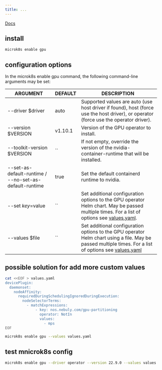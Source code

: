```yaml
---
title: ...
---
```



[Docs](https://microk8s.io/docs/addon-gpu)

## install

```bash
microk8s enable gpu
```

## configuration options

In the microk8s enable gpu command, the following command-line arguments may be set:

| ARGUMENT              | DEFAULT | DESCRIPTION                                                                                                      |
|-----------------------|---------|------------------------------------------------------------------------------------------------------------------|
| --driver $driver      | auto    | Supported values are auto (use host driver if found), host (force use the host driver), or operator (force use the operator driver). |
| --version $VERSION    | v1.10.1 | Version of the GPU operator to install.                                                                           |
| --toolkit-version $VERSION | ``  | If not empty, override the version of the nvidia-container-runtime that will be installed.                      |
| --set-as-default-runtime / --no-set-as-default-runtime | true | Set the default containerd runtime to nvidia.                                                                    |
| --set $key=$value     | ``      | Set additional configuration options to the GPU operator Helm chart. May be passed multiple times. For a list of options see [values.yaml](https://github.com/NVIDIA/gpu-operator/blob/master/deployments/gpu-operator/values.yaml). |
| --values $file        | ``      | Set additional configuration options to the GPU operator Helm chart using a file. May be passed multiple times. For a list of options see [values.yaml](https://github.com/NVIDIA/gpu-operator/blob/master/deployments/gpu-operator/values.yaml) |

## possible solution for add more custom values

```bash
cat <<EOF > values.yaml
devicePlugin:
  daemonset:
    nodeAffinity:
      requiredDuringSchedulingIgnoredDuringExecution:
        nodeSelectorTerms:
          - matchExpressions:
              - key: nos.nebuly.com/gpu-partitioning
                operator: NotIn
                values:
                  - mps
EOF

microk8s enable gpu --values values.yaml
```

## test mnicrok8s config

```bash
microk8s enable gpu --driver operator --version 22.9.0 --values values.yaml
```
